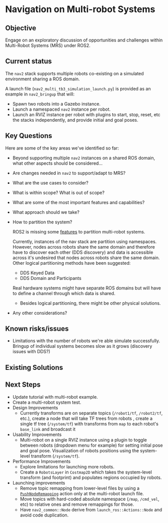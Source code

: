 # Navigation on Multi-robot Systems

## Objective
Engage on an exploratory discussion of opportunities and challenges within Multi-Robot Systems (MRS) under ROS2.

## Current status

The `nav2` stack supports multiple robots co-existing on a simulated environment sharing a ROS domain.

A launch file (`nav2_multi_tb3_simulation_launch.py`) is provided as an example in `nav2_bringup` that will:
- Spawn two robots into a Gazebo instance.
- Launch a namespaced `nav2` instance per robot.
- Launch an RVIZ instance per robot with plugins to start, stop, reset, etc the stacks independently, and provide initial and goal poses.

## Key Questions

Here are some of the key areas we've identified so far:

- Beyond supporting multiple `nav2` instances on a shared ROS domain, what other aspects should be considered...

- Are changes needed in `nav2` to support/adapt to MRS?

- What are the use cases to consider?

- What is within scope? What is out of scope?

- What are some of the most important features and capabilities?

- What approach should we take?

- How to partition the system?

    ROS2 is missing some [features](https://index.ros.org//doc/ros2/Roadmap/#new-features) to partition multi-robot systems.

    Currently, instances of the nav stack are partition using namespaces. However,
    nodes across robots share the same domain and therefore have to discover each other (DDS discovery) and data is accessible across it's undesired that nodes across robots share the same domain. Other logical partitioning methods have been suggested:
    - DDS Keyed Data
    - DDS Domain and Participants

    Real hardware systems might have separate ROS domains but will have to define a channel through which data is shared.

  - Besides logical partitioning, there might be other physical solutions.

- Any other considerations?

## Known risks/issues
- Limitations with the number of robots we're able simulate successfully. Bringup of individual systems becomes slow as it grows (discovery issues with DDS?)

## Existing Solutions

## Next Steps
- Update tutorial with multi-robot example.
- Create a multi-robot system test.
- Design Improvements
  - Currently transforms are on separate topics (`/robot1/tf`, `/robot2/tf`, etc.), create a node that will take TF trees from robots , create a single tf tree (`/system/tf`) with transforms from `map` to each robot's `base_link` and broadcast it
- Usability Improvements
  - Multi-robot on a single RVIZ instance using a plugin to toggle between robots (dropdown menu for example) for setting initial pose and goal pose. Visualization of robots positions using the system-level transform (`/system/tf`).
- Performance Improvements
  - Explore limitations for launching more robots.
  - Create a `RobotsLayer` in `Costmap2D` which takes the system-level transform (and footprint) and populates regions occupied by robots.
- Launching improvements
  - Remove topic remapping from lower-level files by using a [`PushNodeRemapping`](https://github.com/ros2/launch_ros/issues/56) action only at the multi-robot launch file.
  - Move topics with hard-coded absolute namespace (`/map`, `/cmd_vel`, etc) to relative ones and remove remappings for those.
  - Have `nav2_common::Node` derive from `launch_ros::Actions::Node` and avoid code duplication.

